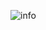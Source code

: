 ![info](https://github-readme-stats.vercel.app/api?username=274337383&show_icons=true&count_private=true&hide=prs&theme=merko)
